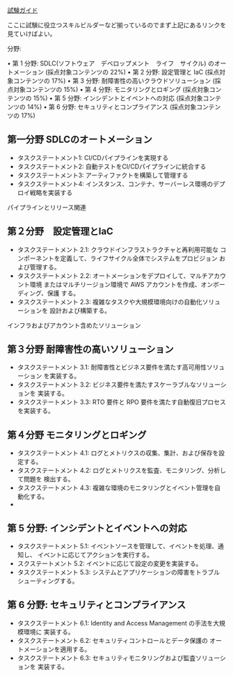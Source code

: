 [試験ガイド](https://d1.awsstatic.com/ja_JP/training-and-certification/docs-devops-pro/AWS-Certified-DevOps-Engineer-Professional_Exam-Guide.pdf)

ここに試験に役立つスキルビルダーなど揃っているのでまず上記にあるリンクを見ていけばよい。

分野:

• 第 1 分野: SDLC(ソフトウェア　デベロップメント　ライフ　サイクル) のオートメーション (採点対象コンテンツの 22%) 
• 第 2 分野: 設定管理と IaC (採点対象コンテンツの 17%) 
• 第 3 分野: 耐障害性の高いクラウドソリューション (採点対象コンテンツの 15%) 
• 第 4 分野: モニタリングとロギング (採点対象コンテンツの 15%) 
• 第 5 分野: インシデントとイベントへの対応 (採点対象コンテンツの 14%) 
• 第 6 分野: セキュリティとコンプライアンス (採点対象コンテンツの 17%) 


## 第一分野 SDLCのオートメーション

- タスクステートメント1: CI/CDパイプラインを実現する
- タスクステートメント2: 自動テストをCI/CDパイプラインに統合する
- タスクステートメント3: アーティファクトを構築して管理する
- タスクステートメント4: インスタンス、コンテナ、サーバーレス環境のデプロイ戦略を実装する

パイプラインとリリース関連

## 第２分野　設定管理とIaC

- タスクステートメント 2.1: クラウドインフラストラクチャと再利用可能な 
コンポーネントを定義して、ライフサイクル全体でシステムをプロビジョン 
および管理する。
- タスクステートメント 2.2: オートメーションをデプロイして、マルチアカウント環境 
またはマルチリージョン環境で AWS アカウントを作成、オンボーディング、保護 
する。
- タスクステートメント 2.3: 複雑なタスクや大規模環境向けの自動化ソリューションを
設計および構築する。

インフラおよびアカウント含めたソリューション

## 第３分野 耐障害性の高いソリューション

- タスクステートメント 3.1: 耐障害性とビジネス要件を満たす高可用性ソリューション
を実装する。
- タスクステートメント 3.2: ビジネス要件を満たすスケーラブルなソリューションを 
実装する。 
- タスクステートメント 3.3: RTO 要件と RPO 要件を満たす自動復旧プロセスを実装する。

## 第４分野 モニタリングとロギング 

- タスクステートメント 4.1: ログとメトリクスの収集、集計、および保存を設定する。
- タスクステートメント 4.2: ログとメトリクスを監査、モニタリング、分析して問題を
検出する。
- タスクステートメント 4.3: 複雑な環境のモニタリングとイベント管理を自動化する。 
- 

## 第 5 分野: インシデントとイベントへの対応 

- タスクステートメント 5.1: イベントソースを管理して、イベントを処理、通知し、 
イベントに応じてアクションを実行する。 
- スクステートメント 5.2: イベントに応じて設定の変更を実装する。 
- タスクステートメント 5.3: システムとアプリケーションの障害をトラブル 
シューティングする。 

## 第 6 分野: セキュリティとコンプライアンス 

- タスクステートメント 6.1: Identity and Access Management の手法を大規模環境に 
実装する。
- タスクステートメント 6.2: セキュリティコントロールとデータ保護の 
オートメーションを適用する。 
- タスクステートメント 6.3: セキュリティモニタリングおよび監査ソリューションを 
実装する。 


